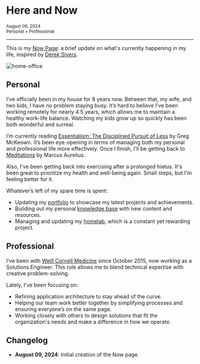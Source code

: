 <!--markdownlint-disable-->

# Here and Now

<small>
<i class="fa-regular fa-calendar-lines-pen"></i> August 09, 2024
<br>
<i class="fa-regular fa-tags"></i> Personal • Professional
</small>

---

This is my [Now Page]: a brief update on what's currently happening in my life, inspired by [Derek Sivers].

![home-office](https://cdn.levine.io/uploads/portfolio/public/images/home-office.webp)

## Personal

I've officially been in my house for 8 years now. Between that, my wife, and two kids, I have no problem staying busy. It’s hard to believe I’ve been working remotely for nearly 4.5 years, which allows me to maintain a healthy work-life balance. Watching my kids grow up so quickly has been both wonderful and surreal.

I’m currently reading [Essentialism: The Disciplined Pursuit of Less] by Greg McKeown. It’s been eye-opening in terms of managing both my personal and professional life more effectively. Once I finish, I'll be getting back to [Meditations] by Marcus Aurelius.

Also, I've been getting back into exercising after a prolonged hiatus. It's been great to prioritize my health and well-being again. Small steps, but I'm feeling better for it.

Whatever’s left of my spare time is spent:

* Updating my [portfolio] to showcase my latest projects and achievements.
* Building out my personal [knowledge base] with new content and resources.
* Managing and updating my [homelab], which is a constant yet rewarding project.

## Professional

I’ve been with [Weill Cornell Medicine] since October 2015, now working as a Solutions Engineer. This role allows me to blend technical expertise with creative problem-solving.

Lately, I’ve been focusing on:

* Refining application architecture to stay ahead of the curve.
* Helping our team work better together by simplifying processes and ensuring everyone’s on the same page.
* Working closely with others to design solutions that fit the organization's needs and make a difference in how we operate.

## Changelog

* **August 09, 2024**: Initial creation of the Now page.

  [now page]: https://nownownow.com/about
  [Essentialism: The Disciplined Pursuit of Less]: https://gregmckeown.com/books/essentialism/
  [portfolio]: https://dave.levine.io
  [knowledge base]: https://kb.levine.io
  [homelab]: https://cdn.levine.io/uploads/images/gallery/2023-11/network-diagram-1.png
  [Weill Cornell Medicine]: https://weill.cornell.edu/
  [Derek Sivers]: https://sive.rs/now
  [Meditations]: https://en.wikipedia.org/wiki/Meditations